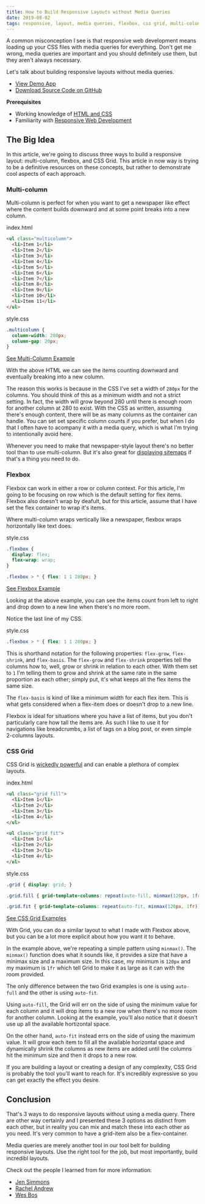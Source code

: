 ```yaml
---
title: How to Build Responsive Layouts without Media Queries
date: 2019-08-02
tags: responsive, layout, media queries, flexbox, css grid, multi-column, css
---
```


A common misconception I see is that responsive web development means loading up your CSS files with media queries for everything. Don't get me wrong, media queries are important and you should definitely use them, but they aren't always necessary.

Let's talk about building responsive layouts without media queries.

* [View Demo App](https://inglorious-paper.glitch.me/)
* [Download Source Code on GitHub](https://github.com/arkmuntasser/responsive-layouts-without-media-queries)

**Prerequisites**

* Working knowledge of [HTML and CSS](https://internetingishard.com/html-and-css/)
* Familiarity with [Responsive Web Development](https://www.smashingmagazine.com/2011/01/guidelines-for-responsive-web-design/)

## The Big Idea

In this article, we're going to discuss three ways to build a responsive layout: multi-column, flexbox, and CSS Grid. This article in now way is trying to be a definitive resources on these concepts, but rather to demonstrate cool aspects of each approach.

### Multi-column

Multi-column is perfect for when you want to get a newspaper like effect where the content builds downward and at some point breaks into a new column.

<div class="filename">index.html</div>

```html
<ul class="multicolumn">
  <li>Item 1</li>
  <li>Item 2</li>
  <li>Item 3</li>
  <li>Item 4</li>
  <li>Item 5</li>
  <li>Item 6</li>
  <li>Item 7</li>
  <li>Item 8</li>
  <li>Item 9</li>
  <li>Item 10</li>
  <li>Item 11</li>
</ul>
```
<div class="filename">style.css</div>

```css
.multicolumn {
  column-width: 280px;
  column-gap: 20px;
}
```
[See Multi-Column Example](https://inglorious-paper.glitch.me/#multi-column)

With the above HTML we can see the items counting downward and eventually breaking into a new column.

The reason this works is because in the CSS I've set a width of `280px` for the columns. You should think of this as a minimum width and not a strict setting. In fact, the width will grow beyond 280 until there is enough room for another column at 280 to exist. With the CSS as written, assuming there's enough content, there will be as many columns as the container can handle. You can set set specific column counts if you prefer, but when I do that I often have to acompany it with a media query, which is what I'm trying to intentionally avoid here.

Whenever you need to make that newspaper-style layout there's no better tool than to use multi-column. But it's also great for [displaying sitemaps](https://www.simpleviewinc.com/sitemap/) if that's a thing you need to do.

### Flexbox

Flexbox can work in either a row or column context. For this article, I'm going to be focusing on row which is the default setting for flex items. Flexbox also doesn't wrap by deafult, but for this article, assume that I have set the flex container to wrap it's items.

Where multi-column wraps vertically like a newspaper, flexbox wraps horizontally like text does.

<div class="filename">style.css</div>

```css
.flexbox {
  display: flex;
  flex-wrap: wrap;
}

.flexbox > * { flex: 1 1 280px; }
```
[See Flexbox Example](https://inglorious-paper.glitch.me/#flexbox)

Looking at the above example, you can see the items count from left to right and drop down to a new line when there's no more room.

Notice the last line of my CSS.

<div class="filename">style.css</div>

```css
.flexbox > * { flex: 1 1 280px; }
```

This is shorthand notation for the following properties: `flex-grow`, `flex-shrink`, and `flex-basis`. The `flex-grow` and `flex-shrink` properties tell the columns how to, well, grow or shrink in relation to each other. With them set to `1` I'm telling them to grow and shrink at the same rate in the same proportion as each other; simply put, it's what keeps all the flex items the same size.

The `flex-basis` is kind of like a minimum width for each flex item. This is what gets considered when a flex-item does or doesn't drop to a new line.

Flexbox is ideal for situations where you have a list of items, but you don't particularly care how tall the items are. As such I like to use it for navigations like breadcrumbs, a list of tags on a blog post, or even simple 2-columns layouts.

### CSS Grid

CSS Grid is [wickedly powerful](/write-better-code-with-css-grid) and can enable a plethora of complex layouts.

<div class="filename">index.html</div>

```html
<ul class="grid fill">
  <li>Item 1</li>
  <li>Item 2</li>
  <li>Item 3</li>
  <li>Item 4</li>
</ul>

<ul class="grid fit">
  <li>Item 1</li>
  <li>Item 2</li>
  <li>Item 3</li>
  <li>Item 4</li>
</ul>
```

<div class="filename">style.css</div>

```css
.grid { display: grid; }

.grid.fill { grid-template-columns: repeat(auto-fill, minmax(120px, 1fr)); }

.grid.fit { grid-template-columns: repeat(auto-fit, minmax(120px, 1fr)); }
```
[See CSS Grid Examples](https://inglorious-paper.glitch.me/#grid)

With Grid, you can do a similar layout to what I made with Flexbox above, but you can be a lot more explicit about how you want it to behave.

In the example above, we're repeating a simple pattern using `minmax()`. The `minmax()` function does what it sounds like, it provides a size that have a minimax size and a maximum size. In this case, my minimum is `120px` and my maximum is `1fr` which tell Grid to make it as large as it can with the room provided.

The only difference between the two Grid examples is one is using `auto-full` and the other is using `auto-fit`.

Using `auto-fill`, the Grid will err on the side of using the minimum value for each column and it will drop items to a new row when there's no more room for another column. Looking at the example, you'll also notice that it doesn't use up all the available hortizontal space.

On the other hand, `auto-fit` instead errs on the side of using the maximum value. It will grow each item to fill all the available horizontal space and dynamically shrink the columns as new items are added until the columns hit the minimum size and then it drops to a new row.

If you are building a layout or creating a design of any complexity, CSS Grid is probably the tool you'll want to reach for. It's incredibly expressive so you can get exactly the effect you desire.

## Conclusion

That's 3 ways to do responsive layouts without using a media query. There are other way certainly and I presented these 3 options as distinct from each other, but in reality you can mix and match these into each other as you need. It's very common to have a grid-item also be a flex-container.

Media queries are merely another tool in our tool belt for building responsive layouts. Use the right tool for the job, but most importantly, build incredibl layouts.

Check out the people I learned from for more information:

* [Jen Simmons](https://www.youtube.com/channel/UC7TizprGknbDalbHplROtag)
* [Rachel Andrew](https://gridbyexample.com/)
* [Wes Bos](https://www.youtube.com/playlist?list=PLu8EoSxDXHP5CIFvt9-ze3IngcdAc2xKG)
